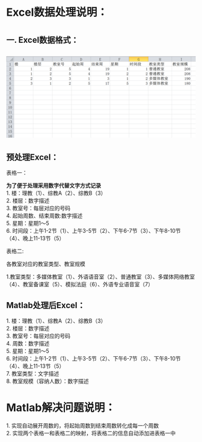 <h1>Excel数据处理说明：<h1>
<h2>一. Excel数据格式：<h2>
<img src="https://github.com/chentairan/Wechat/blob/master/image/Excel.png">
</p>
<h2>预处理Excel：</h2>
<p>表格一：</p>
<p>
<b>为了便于处理采用数字代替文字方式记录</b><br/>
1. 楼：理教（1）、综教A（2）、综教B（3）<br/>
2. 楼层：数字描述<br/>
3. 教室号：每层对应的号码<br/>
4. 起始周数、结束周数:数字描述<br/>
5. 星期：星期1～5<br/>
6. 时间段：上午1-2节（1）、上午3-5节（2）、下午6-7节（3）、下午8-10节（4）、晚上11-13节（5）<br/>
</p>

<p>表格二:</p>
<p>各教室对应的教室类型、教室规模</p>
<p>1.教室类型：多媒体教室（1）、外语语音室（2）、普通教室（3）、多媒体网络教室（4）、教室备课室（5）、模拟法庭（6）、外语专业语音室（7）
<h2>Matlab处理后Excel：</h2>
<p>
	1. 楼：理教（1）、综教A（2）、综教B（3）<br/>
	2. 楼层：数字描述<br/>
	3. 教室号：每层对应的号码<br/>
	4. 周数：数字描述<br/>
	5. 星期：星期1～5<br/>
	6. 时间段：上午1-2节（1）、上午3-5节（2）、下午6-7节（3）、下午8-10节（4）、晚上11-13节（5）<br/>
	7. 教室类型：文字描述<br/>
	8. 教室规模（容纳人数）：数字描述<br/>
</p>

<h1>Matlab解决问题说明：</h1>
<p>
1. 实现自动展开周数的，将起始周数到结束周数转化成每一个周数<br/>
2. 实现两个表格一和表格二的映射，将表格二的信息自动添加进表格一中<br/>
</p>